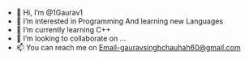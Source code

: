 - 👋 Hi, I’m @1Gaurav1
- 👀 I’m interested in Programming And learning new Languages
- 🌱 I’m currently learning C++
- 💞️ I’m looking to collaborate on ...
- 📫 You can reach me on Email-gauravsinghchauhah60@gmail.com

<!---
1Gaurav1/1Gaurav1 is a ✨ special ✨ repository because its `README.md` (this file) appears on your GitHub profile.
You can click the Preview link to take a look at your changes.
--->
